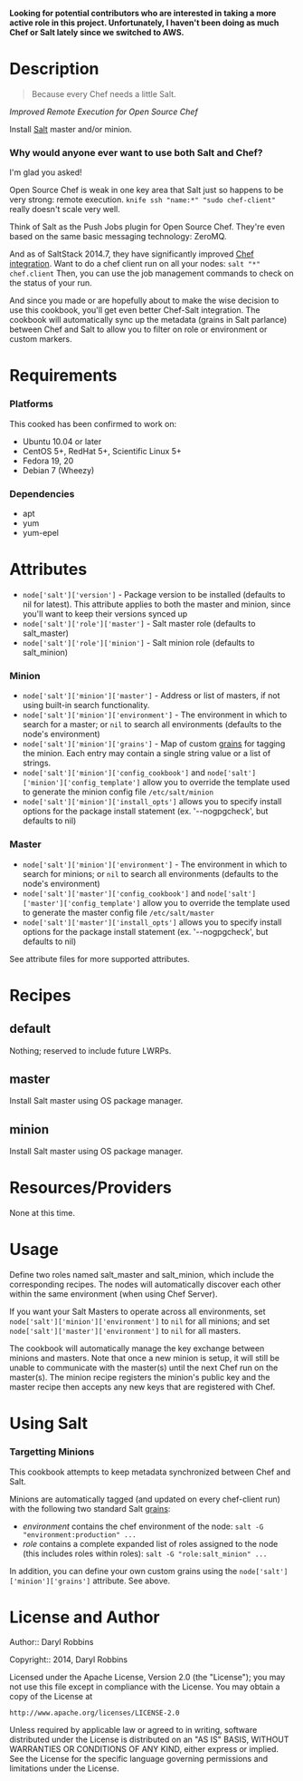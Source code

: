 **Looking for potential contributors who are interested in taking a more active role in this project. Unfortunately, I haven't been doing as much Chef or Salt lately since we switched to AWS.**


Description
===========

> Because every Chef needs a little Salt.

*Improved Remote Execution for Open Source Chef*

Install [Salt](http://www.saltstack.com) master and/or minion.

### Why would anyone ever want to use both Salt and Chef?

I'm glad you asked!

Open Source Chef is weak in one key area that Salt just so happens to be very
strong: remote execution. `knife ssh "name:*" "sudo chef-client"` really doesn't
scale very well.

Think of Salt as the Push Jobs plugin for Open Source Chef. They're even based
on the same basic messaging technology: ZeroMQ.

And as of SaltStack 2014.7, they have significantly improved [Chef integration](http://docs.saltstack.com/en/latest/ref/modules/all/salt.modules.chef.html#module-salt.modules.chef).
Want to do a chef client run on all your nodes: `salt "*" chef.client` Then, you
can use the job management commands to check on the status of your run.

And since you made or are hopefully about to make the wise decision to use this
cookbook, you'll get even better Chef-Salt integration. The cookbook will
automatically sync up the metadata (grains in Salt parlance) between Chef and
Salt to allow you to filter on role or environment or custom markers.

Requirements
============

### Platforms

This cooked has been confirmed to work on:

* Ubuntu 10.04 or later
* CentOS 5+, RedHat 5+, Scientific Linux 5+
* Fedora 19, 20
* Debian 7 (Wheezy)

### Dependencies

* apt
* yum
* yum-epel

Attributes
==========

* `node['salt']['version']` - Package version to be installed (defaults to nil for latest). This attribute applies to both the master and minion, since you'll want to keep their versions synced up
* `node['salt']['role']['master']` - Salt master role (defaults to salt_master)
* `node['salt']['role']['minion']` - Salt minion role (defaults to salt_minion)

### Minion
* `node['salt']['minion']['master']` - Address or list of masters, if not using built-in search functionality.
* `node['salt']['minion']['environment']` - The environment in which to search for a master; or `nil` to search all environments (defaults to the node's environment)
* `node['salt']['minion']['grains']` - Map of custom [grains](http://docs.saltstack.com/en/latest/topics/targeting/grains.html) for tagging the minion. Each entry may contain a single string value or a list of strings.
* `node['salt']['minion']['config_cookbook']` and `node['salt']['minion']['config_template']` allow you to override the template used to generate the minion config file `/etc/salt/minion`
* `node['salt']['minion']['install_opts']` allows you to specify install options for the package install statement (ex. '--nogpgcheck', but defaults to nil)

### Master
* `node['salt']['minion']['environment']` - The environment in which to search for minions; or `nil` to search all environments (defaults to the node's environment)
* `node['salt']['master']['config_cookbook']` and `node['salt']['master']['config_template']` allow you to override the template used to generate the master config file `/etc/salt/master`
* `node['salt']['master']['install_opts']` allows you to specify install options for the package install statement (ex. '--nogpgcheck', but defaults to nil)

See attribute files for more supported attributes.

Recipes
=======

default
-------

Nothing; reserved to include future LWRPs.

master
------

Install Salt master using OS package manager.

minion
------

Install Salt master using OS package manager.


Resources/Providers
===================

None at this time.

Usage
=====

Define two roles named salt_master and salt_minion, which include the corresponding
recipes. The nodes will automatically discover each other within the same environment
(when using Chef Server).

If you want your Salt Masters to operate across all environments, set
`node['salt']['minion']['environment']` to `nil` for all minions; and set 
`node['salt']['master']['environment']` to `nil` for all masters.

The cookbook will automatically manage the key exchange between minions and masters.
Note that once a new minion is setup, it will still be unable to communicate with the master(s)
until the next Chef run on the master(s). The minion recipe registers the minion's public key
and the master recipe then accepts any new keys that are registered with Chef.

Using Salt
==========

### Targetting Minions

This cookbook attempts to keep metadata synchronized between Chef and Salt.

Minions are automatically tagged (and updated on every chef-client run) with the
following two standard Salt [grains](http://docs.saltstack.com/en/latest/topics/targeting/grains.html):

* *environment* contains the chef environment of the node: `salt -G "environment:production" ...`
* *role* contains a complete expanded list of roles assigned to the node (this includes roles within roles): `salt -G "role:salt_minion" ...`

In addition, you can define your own custom grains using the `node['salt']['minion']['grains']` attribute. See above.

License and Author
==================

Author:: Daryl Robbins

Copyright:: 2014, Daryl Robbins

Licensed under the Apache License, Version 2.0 (the "License");
you may not use this file except in compliance with the License.
You may obtain a copy of the License at

    http://www.apache.org/licenses/LICENSE-2.0

Unless required by applicable law or agreed to in writing, software
distributed under the License is distributed on an "AS IS" BASIS,
WITHOUT WARRANTIES OR CONDITIONS OF ANY KIND, either express or implied.
See the License for the specific language governing permissions and
limitations under the License.
